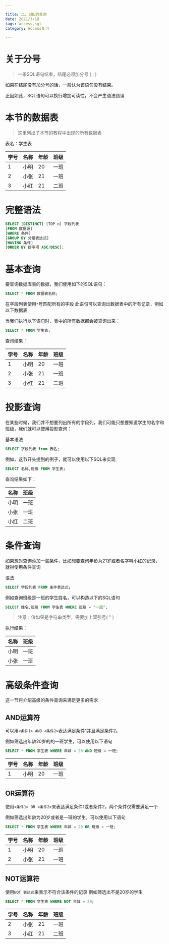 ```yaml
---

title: 二、SQL的查询
date: 2021/3/18
tags: access,sql
category: Access复习

---
```


# 关于分号
> 一条SQL语句结束，结尾必须加分号 ( ; )

如果在结尾没有加分号的话，一般认为该语句没有结束。

正因如此，SQL语句可以换行增加可读性，不会产生语法错误

# 本节的数据表
> 这里列出了本节的教程中出现的所有数据表

表名：学生表

 | 学号 | 名称 | 年龄 | 班级 |
 | -------- | ------- | -------  |  ------ | 
 | 1| 小明 | 20 | 一班|
 |2| 小张 | 21 | 一班|
 |3 | 小红 | 21 | 二班|


# 完整语法


``` sql
SELECT [DISTINCT] [TOP n] 字段列表
[FROM 数据源]
[WHERE 条件]
[GROUP BY 分组表达式]
[HAVING 条件]
[ORDER BY 排序项 ASC/DESC];

```

# 基本查询
要查询数据库表的数据，我们使用如下的SQL语句：
```sql
SELECT * FROM 数据表名称;
```

在字段列表使用`*`号匹配所有的字段
此语句可以查询出数据表中的所有记录，例如以下数据表


当我们执行以下语句时，表中的所有数据都会被查询出来：
 
 ```sql
 SELECT * FROM 学生表;
 ```
 
 查询结果：
 
 | 学号 | 名称 | 年龄 | 班级 |
 | -------- | ------- | -------  |  ------ | 
 | 1| 小明 | 20 | 一班|
 |2| 小张 | 21 | 一班|
 |3 | 小红 | 21 | 二班|
 
# 投影查询
在某些时候，我们并不想要列出所有的字段列，我们可能只想要知道学生的名字和班级，我们就可以使用投影查询：

基本语法
```sql
SELECT 字段列表 from 表名;
```

例如，这节开头提到的例子，就可以使用以下SQL来实现

```sql
SELECT 名称,班级 FROM 学生表;

```

查询结果如下：

| 名称 |  班级 |
| -----   |  ------ | 
| 小明 | 一班|
| 小张 | 一班|
| 小红 | 二班|

# 条件查询
如果想对查询添加一些条件，比如想要查询年龄为21岁或者名字叫小红的记录，就得使用条件查询

语法

```sql
SELECT 字段列表 FROM 条件表达式;
```
例如查询班级是一班的学生姓名，可以构造以下的SQL语句

```sql
SELECT 姓名,班级 FROM 学生表 WHERE 班级 = "一班";
```
> 注意：值如果是字符串类型，需要加上双引号( " )

执行结果：

| 名称 |  班级 |
| -----    |  ------  |
| 小明  |  一班|
| 小张  |  一班|

# 高级条件查询
这一节将介绍高级的条件查询来满足更多的需求

## AND运算符
可以用`<条件1> AND <条件2>`表达满足条件1并且满足条件2。

例如筛选出年龄20岁的的一班学生，可以使用以下语句

```sql
SELECT * FROM 学生表 WHERE 年龄 = 20 AND 班级 = 一班;
```

 | 学号 | 名称 | 年龄 | 班级 |
 | -------- | ------- | -------  |  ------ | 
 | 1| 小明 | 20 | 一班|


## OR运算符

使用`<条件1> OR <条件2>`来表达满足条件1或者条件2，两个条件仅需要满足一个

例如筛选出年龄为20岁或者是一班的学生，可以使用以下语句

```sql
SELECT * FROM 学生表 WHERE 年龄 = 20 OR 班级 = 一班;
```

| 学号 | 名称 | 年龄 | 班级 |
| ------- | ------- | -------  |  ------ | 
| 1 | 小明 | 20 | 一班|
| 2 | 小张 | 21 | 一班|

## NOT运算符

使用`NOT 表达式`来表示不符合该条件的记录
例如筛选出不是20岁的学生

```sql
SELECT * FROM 学生表 WHERE NOT 年龄 = 20;
```

 | 学号 | 名称 | 年龄 | 班级 |
 | -------- | ------- | -------  |  ------ |
 |2| 小张 | 21 | 一班|
 |3 | 小红 | 21 | 二班|
